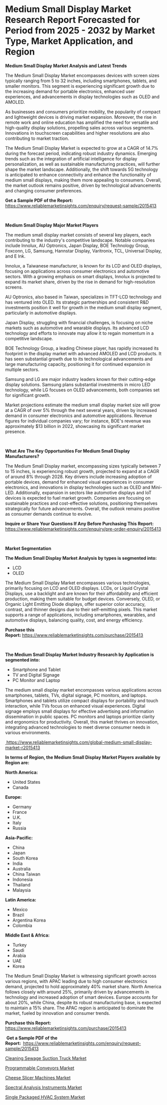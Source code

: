 <p><h1>Medium Small Display Market Research Report Forecasted for Period from 2025 -  2032 by Market Type, Market Application, and Region</h1></p><p><strong>Medium Small Display Market Analysis and Latest Trends</strong></p>
<p><p>The Medium Small Display Market encompasses devices with screen sizes typically ranging from 5 to 32 inches, including smartphones, tablets, and smaller monitors. This segment is experiencing significant growth due to the increasing demand for portable electronics, enhanced user experiences, and advancements in display technologies such as OLED and AMOLED. </p><p>As businesses and consumers prioritize mobility, the popularity of compact and lightweight devices is driving market expansion. Moreover, the rise in remote work and online education has amplified the need for versatile and high-quality display solutions, propelling sales across various segments. Innovations in touchscreen capabilities and higher resolutions are also contributing to market traction.</p><p>The Medium Small Display Market is expected to grow at a CAGR of 14.7% during the forecast period, indicating robust industry dynamics. Emerging trends such as the integration of artificial intelligence for display personalization, as well as sustainable manufacturing practices, will further shape the market landscape. Additionally, the shift towards 5G technology is anticipated to enhance connectivity and enhance the functionality of medium small displays, making them more appealing to consumers. Overall, the market outlook remains positive, driven by technological advancements and changing consumer preferences.</p></p>
<p><strong>Get a Sample PDF of the Report:&nbsp;</strong> <a href="https://www.reliablemarketinsights.com/enquiry/request-sample/2015413?utm_campaign=3047&utm_medium=2&utm_source=Github&utm_content=ia&utm_term=29032025&utm_id=medium-small-display">https://www.reliablemarketinsights.com/enquiry/request-sample/2015413</a></p>
<p>&nbsp;</p>
<p><strong>Medium Small Display Major Market Players</strong></p>
<p><p>The medium small display market consists of several key players, each contributing to the industry's competitive landscape. Notable companies include Innolux, AU Optronics, Japan Display, BOE Technology Group, Foxconn, LG, Samsung, Hannstar Display, Varitronix, TCL, Universal Display, and E Ink. </p><p>Innolux, a Taiwanese manufacturer, is known for its LCD and OLED displays, focusing on applications across consumer electronics and automotive sectors. With a growing emphasis on smart displays, Innolux is projected to expand its market share, driven by the rise in demand for high-resolution screens. </p><p>AU Optronics, also based in Taiwan, specializes in TFT-LCD technology and has ventured into OLED. Its strategic partnerships and consistent R&D investments position it well for growth in the medium small display segment, particularly in automotive displays.</p><p>Japan Display, struggling with financial challenges, is focusing on niche markets such as automotive and wearable displays. Its advanced LCD technology and efforts to innovate may allow it to regain momentum in a competitive landscape.</p><p>BOE Technology Group, a leading Chinese player, has rapidly increased its footprint in the display market with advanced AMOLED and LCD products. It has seen substantial growth due to its technological advancements and large manufacturing capacity, positioning it for continued expansion in multiple sectors.</p><p>Samsung and LG are major industry leaders known for their cutting-edge display solutions. Samsung plans substantial investments in micro LED technology, while LG focuses on OLED advancements, both companies set for significant growth.</p><p>Market projections estimate the medium small display market size will grow at a CAGR of over 5% through the next several years, driven by increased demand in consumer electronics and automotive applications. Revenue figures for individual companies vary; for instance, BOE's revenue was approximately $13 billion in 2022, showcasing its significant market presence.</p></p>
<p>&nbsp;</p>
<p><strong>What Are The Key Opportunities For Medium Small Display Manufacturers?</strong></p>
<p><p>The Medium Small Display market, encompassing sizes typically between 7 to 15 inches, is experiencing robust growth, projected to expand at a CAGR of around 8% through 2028. Key drivers include increasing adoption of portable devices, demand for enhanced visual experiences in consumer electronics, and innovations in display technologies such as OLED and Mini-LED. Additionally, expansion in sectors like automotive displays and IoT devices is expected to fuel market growth. Companies are focusing on sustainable practices and cost-effective solutions, positioning themselves strategically for future advancements. Overall, the outlook remains positive as consumer demands continue to evolve.</p></p>
<p><strong>Inquire or Share Your Questions If Any Before Purchasing This Report:</strong> <a href="https://www.reliablemarketinsights.com/enquiry/pre-order-enquiry/2015413?utm_campaign=3047&utm_medium=2&utm_source=Github&utm_content=ia&utm_term=29032025&utm_id=medium-small-display">https://www.reliablemarketinsights.com/enquiry/pre-order-enquiry/2015413</a></p>
<p>&nbsp;</p>
<p><strong>Market Segmentation</strong></p>
<p><strong>The Medium Small Display Market Analysis by types is segmented into:</strong></p>
<p><ul><li>LCD</li><li>OLED</li></ul></p>
<p><p>The Medium Small Display Market encompasses various technologies, primarily focusing on LCD and OLED displays. LCDs, or Liquid Crystal Displays, use a backlight and are known for their affordability and efficient production, making them suitable for budget devices. Conversely, OLED, or Organic Light Emitting Diode displays, offer superior color accuracy, contrast, and thinner designs due to their self-emitting pixels. This market supports a range of applications, including smartphones, wearables, and automotive displays, balancing quality, cost, and energy efficiency.</p></p>
<p><strong>Purchase this Report:&nbsp;</strong><a href="https://www.reliablemarketinsights.com/purchase/2015413?utm_campaign=3047&utm_medium=2&utm_source=Github&utm_content=ia&utm_term=29032025&utm_id=medium-small-display">https://www.reliablemarketinsights.com/purchase/2015413</a></p>
<p>&nbsp;</p>
<p><strong>The Medium Small Display Market Industry Research by Application is segmented into:</strong></p>
<p><ul><li>Smartphone and Tablet</li><li>TV and Digital Signage</li><li>PC Monitor and Laptop</li></ul></p>
<p><p>The medium small display market encompasses various applications across smartphones, tablets, TVs, digital signage, PC monitors, and laptops. Smartphones and tablets utilize compact displays for portability and touch interaction, while TVs focus on enhanced visual experiences. Digital signage employs small displays for effective advertising and information dissemination in public spaces. PC monitors and laptops prioritize clarity and ergonomics for productivity. Overall, this market thrives on innovation, integrating advanced technologies to meet diverse consumer needs in various environments.</p></p>
<p><a href="https://www.reliablemarketinsights.com/global-medium-small-display-market-r2015413?utm_campaign=3047&utm_medium=2&utm_source=Github&utm_content=ia&utm_term=29032025&utm_id=medium-small-display">&nbsp;https://www.reliablemarketinsights.com/global-medium-small-display-market-r2015413</a></p>
<p><strong>In terms of Region, the Medium Small Display Market Players available by Region are:</strong></p>
<p>
    <p> <strong> North America: </strong>
        <ul>
            <li>United States</li>
            <li>Canada</li>
        </ul>
        </p> 
    <p> <strong> Europe: </strong>
        <ul>
            <li>Germany</li>
            <li>France</li>
            <li>U.K.</li>
            <li>Italy</li>
            <li>Russia</li>
        </ul>
        </p> 
    <p> <strong> Asia-Pacific: </strong>
        <ul>
            <li>China</li>
            <li>Japan</li>
            <li>South Korea</li>
            <li>India</li>
            <li>Australia</li>
            <li>China Taiwan</li>
            <li>Indonesia</li>
            <li>Thailand</li>
            <li>Malaysia</li>
        </ul>
        </p> 
    <p> <strong> Latin America: </strong>
        <ul>
            <li>Mexico</li>
            <li>Brazil</li>
            <li>Argentina Korea</li>
            <li>Colombia</li>
        </ul>
        </p> 
    <p> <strong> Middle East & Africa: </strong>
        <ul>
            <li>Turkey</li>
            <li>Saudi</li>
            <li>Arabia</li>
            <li>UAE</li>
            <li>Korea</li>
        </ul>
    </p>
    </p>
<p><p>The Medium Small Display Market is witnessing significant growth across various regions, with APAC leading due to high consumer electronics demand, projected to hold approximately 40% market share. North America follows closely with around 25%, primarily driven by advancements in technology and increased adoption of smart devices. Europe accounts for about 20%, while China, despite its robust manufacturing base, is expected to maintain a 15% share. The APAC region is anticipated to dominate the market, fueled by innovation and consumer trends.</p></p>
<p><strong>Purchase this Report: </strong><a href="https://www.reliablemarketinsights.com/purchase/2015413?utm_campaign=3047&utm_medium=2&utm_source=Github&utm_content=ia&utm_term=29032025&utm_id=medium-small-display">https://www.reliablemarketinsights.com/purchase/2015413</a></p>
<p>&nbsp;<strong>Get a Sample PDF of the Report:&nbsp;&nbsp;</strong><a href="https://www.reliablemarketinsights.com/enquiry/request-sample/2015413?utm_campaign=3047&utm_medium=2&utm_source=Github&utm_content=ia&utm_term=29032025&utm_id=medium-small-display">https://www.reliablemarketinsights.com/enquiry/request-sample/2015413</a></p>
<p><strong></strong></p>
<p><p><a href="https://www.linkedin.com/pulse/cleaning-sewage-suction-truck-market-forecast-report-highlights-fjxmc?utm_campaign=3047&utm_medium=2&utm_source=Github&utm_content=ia&utm_term=29032025&utm_id=medium-small-display">Cleaning Sewage Suction Truck Market</a></p><p><a href="https://www.linkedin.com/pulse/programmable-conveyors-market-growth-analysis-regions-manufacturers-81fcc?utm_campaign=3047&utm_medium=2&utm_source=Github&utm_content=ia&utm_term=29032025&utm_id=medium-small-display">Programmable Conveyors Market</a></p><p><a href="https://www.linkedin.com/pulse/anticipated-cagr-69-cheese-slicer-machines-market-analysis-efisc?utm_campaign=3047&utm_medium=2&utm_source=Github&utm_content=ia&utm_term=29032025&utm_id=medium-small-display">Cheese Slicer Machines Market</a></p><p><a href="https://www.linkedin.com/pulse/top-trends-transforming-spectral-analysis-instruments-market-uwric?utm_campaign=3047&utm_medium=2&utm_source=Github&utm_content=ia&utm_term=29032025&utm_id=medium-small-display">Spectral Analysis Instruments Market</a></p><p><a href="https://www.linkedin.com/pulse/future-single-packaged-hvac-system-market-key-growth-drivers-jxrlc?utm_campaign=3047&utm_medium=2&utm_source=Github&utm_content=ia&utm_term=29032025&utm_id=medium-small-display">Single Packaged HVAC System Market</a></p></p>